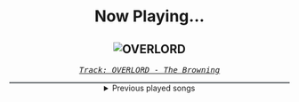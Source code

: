 <div align="center"> 
<h1>Now Playing...</h1>

![OVERLORD](https://i.scdn.co/image/ab67616d00001e02c800c1f016c2cc9f54018bdd)
--
_<samp><a href="https://open.spotify.com/track/5407K16UVZ2mX4Qz9hTp4m">Track: OVERLORD - The Browning</a></samp>_

<div style="border: 1px #4B5054 solid"></div>
<details>
  <summary>
    Previous played songs
  </summary>
  <table>
    <thead>
      <tr>
        <th>
          Artist
        </th>
        <th>
          Song
        </th>
        <th>
          Link
        </th>
      </tr>
    </thead>
    <tbody>
      <tr><td>The Browning</td><td>OVERLORD</td><td><a href="https://open.spotify.com/track/5407K16UVZ2mX4Qz9hTp4m">https://open.spotify.com/track/5407K16UVZ2mX4Qz9hTp4m</a></td></tr><tr><td>Imminence</td><td>Alleviate</td><td><a href="https://open.spotify.com/track/6VZ94jJIvdTb9boH5zIX9a">https://open.spotify.com/track/6VZ94jJIvdTb9boH5zIX9a</a></td></tr><tr><td>All That Remains</td><td>Let You Go</td><td><a href="https://open.spotify.com/track/6ZTDajUxjbFKkQt4O8HAWl">https://open.spotify.com/track/6ZTDajUxjbFKkQt4O8HAWl</a></td></tr><tr><td>The Plot In You</td><td>Pretend</td><td><a href="https://open.spotify.com/track/0LdDb2qhSnnhR8mOjr2a8I">https://open.spotify.com/track/0LdDb2qhSnnhR8mOjr2a8I</a></td></tr><tr><td>Imminence</td><td>Come Hell or High Water</td><td><a href="https://open.spotify.com/track/1VnRx0eRzlQrI9WmAxTtMo">https://open.spotify.com/track/1VnRx0eRzlQrI9WmAxTtMo</a></td></tr><tr><td>A Day To Remember</td><td>Miracle</td><td><a href="https://open.spotify.com/track/1l00qUHfmONY1jNaE2Ievs">https://open.spotify.com/track/1l00qUHfmONY1jNaE2Ievs</a></td></tr><tr><td>Spiritbox</td><td>Yellowjacket - feat. Sam Carter</td><td><a href="https://open.spotify.com/track/3zQy3N1K8Mk5QknfFuVGNc">https://open.spotify.com/track/3zQy3N1K8Mk5QknfFuVGNc</a></td></tr><tr><td>Our Promise</td><td>Stay Away</td><td><a href="https://open.spotify.com/track/0UZlOO9q3e8jxBj724f6oN">https://open.spotify.com/track/0UZlOO9q3e8jxBj724f6oN</a></td></tr><tr><td>Our Promise</td><td>Panic Waves</td><td><a href="https://open.spotify.com/track/2UE48m09FyDdc6Ot1sGKqS">https://open.spotify.com/track/2UE48m09FyDdc6Ot1sGKqS</a></td></tr><tr><td>Of Mice & Men</td><td>Anchor</td><td><a href="https://open.spotify.com/track/0cmU8GRcNiJ15pZqrmg02Q">https://open.spotify.com/track/0cmU8GRcNiJ15pZqrmg02Q</a></td></tr><tr><td>The Plot In You</td><td>All That I Can Give</td><td><a href="https://open.spotify.com/track/2BvCKRAs9xnDzm8CFo0hi9">https://open.spotify.com/track/2BvCKRAs9xnDzm8CFo0hi9</a></td></tr><tr><td>Of Mice & Men</td><td>Castaway</td><td><a href="https://open.spotify.com/track/33oseVSdiC8Og5jByjwP5d">https://open.spotify.com/track/33oseVSdiC8Og5jByjwP5d</a></td></tr><tr><td>Imminence</td><td>The Black</td><td><a href="https://open.spotify.com/track/1J38bRogTqE47ufAts50fj">https://open.spotify.com/track/1J38bRogTqE47ufAts50fj</a></td></tr><tr><td>Imminence</td><td>Infectious</td><td><a href="https://open.spotify.com/track/7Aq4xs7pcJzKHczATqmiOY">https://open.spotify.com/track/7Aq4xs7pcJzKHczATqmiOY</a></td></tr><tr><td>The Plot In You</td><td>Spare Me</td><td><a href="https://open.spotify.com/track/04NfX1qK7HBIzejYQhj6qn">https://open.spotify.com/track/04NfX1qK7HBIzejYQhj6qn</a></td></tr><tr><td>A Day To Remember</td><td>Make It Make Sense</td><td><a href="https://open.spotify.com/track/28sv9hTNi7Cxv71zJ0qJA1">https://open.spotify.com/track/28sv9hTNi7Cxv71zJ0qJA1</a></td></tr><tr><td>LANDMVRKS</td><td>A Line in the Dust</td><td><a href="https://open.spotify.com/track/1WPijMCbMHyodBdwBQj12P">https://open.spotify.com/track/1WPijMCbMHyodBdwBQj12P</a></td></tr><tr><td>Bad Omens</td><td>CONCRETE JUNGLE</td><td><a href="https://open.spotify.com/track/6yCysJaY0lFqHnrHvaR4pF">https://open.spotify.com/track/6yCysJaY0lFqHnrHvaR4pF</a></td></tr><tr><td>Polaris</td><td>Martyr (Waves)</td><td><a href="https://open.spotify.com/track/4bB7Gj1dssw0MYDb7zj1Kg">https://open.spotify.com/track/4bB7Gj1dssw0MYDb7zj1Kg</a></td></tr><tr><td>Our Promise</td><td>Evoke</td><td><a href="https://open.spotify.com/track/7bUtuF3qbiDkjWbQOOsBvz">https://open.spotify.com/track/7bUtuF3qbiDkjWbQOOsBvz</a></td></tr>
    </tbody>
  </table>
</details>

</div>
